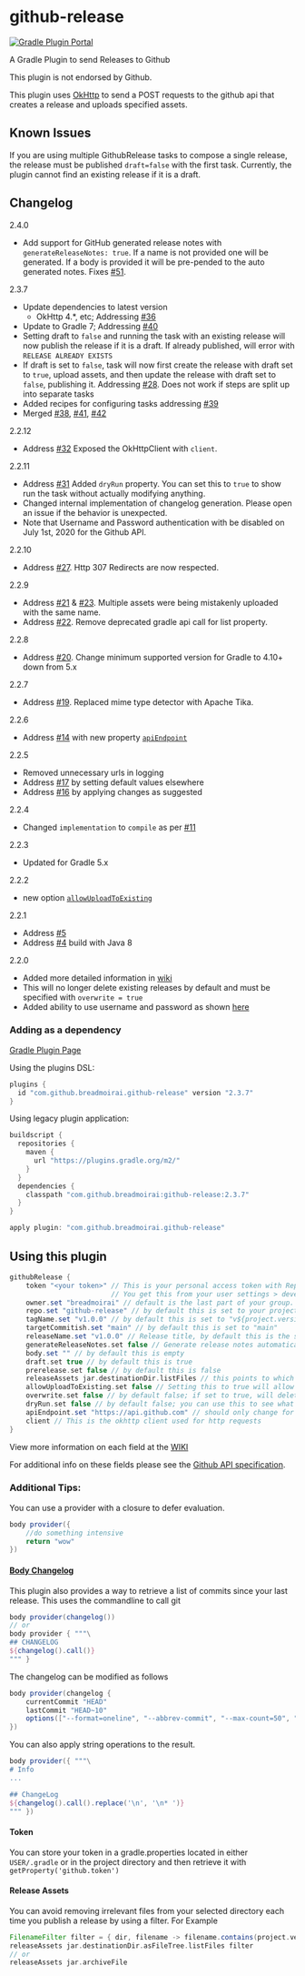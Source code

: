 # github-release
[![Gradle Plugin Portal](https://img.shields.io/badge/version-2.3.7-blue.svg)](https://plugins.gradle.org/plugin/com.github.breadmoirai.github-release/2.3.7)

[i51]: https://github.com/BreadMoirai/github-release-gradle-plugin/issues/51
[p42]: https://github.com/BreadMoirai/github-release-gradle-plugin/pull/42
[p41]: https://github.com/BreadMoirai/github-release-gradle-plugin/pull/41
[p38]: https://github.com/BreadMoirai/github-release-gradle-plugin/pull/38
[i40]: https://github.com/BreadMoirai/github-release-gradle-plugin/issues/40
[i39]: https://github.com/BreadMoirai/github-release-gradle-plugin/issues/39
[i37]: https://github.com/BreadMoirai/github-release-gradle-plugin/issues/37
[i36]: https://github.com/BreadMoirai/github-release-gradle-plugin/issues/36
[i32]: https://github.com/BreadMoirai/github-release-gradle-plugin/issues/32
[i31]: https://github.com/BreadMoirai/github-release-gradle-plugin/issues/31
[i28]: https://github.com/BreadMoirai/github-release-gradle-plugin/issues/28
[i27]: https://github.com/BreadMoirai/github-release-gradle-plugin/issues/27
[i23]: https://github.com/BreadMoirai/github-release-gradle-plugin/issues/23
[i22]: https://github.com/BreadMoirai/github-release-gradle-plugin/issues/22
[i21]: https://github.com/BreadMoirai/github-release-gradle-plugin/issues/21
[i20]: https://github.com/BreadMoirai/github-release-gradle-plugin/issues/20
[i19]: https://github.com/BreadMoirai/github-release-gradle-plugin/issues/19
[i17]: https://github.com/BreadMoirai/github-release-gradle-plugin/issues/17
[i16]: https://github.com/BreadMoirai/github-release-gradle-plugin/issues/16
[i14]: https://github.com/BreadMoirai/github-release-gradle-plugin/issues/14
[i11]: https://github.com/BreadMoirai/github-release-gradle-plugin/issues/11
[i5]: https://github.com/BreadMoirai/github-release-gradle-plugin/issues/5
[i4]: https://github.com/BreadMoirai/github-release-gradle-plugin/issues/4


A Gradle Plugin to send Releases to Github

This plugin is not endorsed by Github.

This plugin uses [OkHttp](http://square.github.io/okhttp/) to send a POST requests to the github api that creates a release and uploads specified assets.
## Known Issues
If you are using multiple GithubRelease tasks to compose a single release, the release must be published `draft=false` with the first task. Currently, the plugin cannot find an existing release if it is a draft.

## Changelog
2.4.0
- Add support for GitHub generated release notes with `generateReleaseNotes: true`. If a name is not provided one will be generated. If a body is provided it will be pre-pended to the auto generated notes. Fixes [#51](i51).

2.3.7
- Update dependencies to latest version
  - OkHttp 4.*, etc; Addressing [#36][i36]
- Update to Gradle 7; Addressing [#40][i40]
- Setting draft to `false` and running the task with an existing release will now publish the release if it is a draft. If already published, will error with `RELEASE ALREADY EXISTS`
- If draft is set to `false`, task will now first create the release with draft set to `true`, upload assets, and then update the release with draft set to `false`, publishing it. Addressing [#28][i28]. Does not work if steps are split up into separate tasks
- Added recipes for configuring tasks addressing [#39][i39]
- Merged [#38][p38], [#41][p41], [#42][p42]

2.2.12
- Address [#32][i32] Exposed the OkHttpClient with `client`.

2.2.11
- Address [#31][i31] Added `dryRun` property. You can set this to `true` to show run the task without actually modifying anything.
- Changed internal implementation of changelog generation. Please open an issue if the behavior is unexpected.
- Note that Username and Password authentication with be disabled on July 1st, 2020 for the Github API.
 
2.2.10
- Address [#27][i27]. Http 307 Redirects are now respected.

2.2.9
- Address [#21][i21] & [#23][i23]. Multiple assets were being mistakenly uploaded with the same name.
- Address [#22][i22]. Remove deprecated gradle api call for list property.
 
2.2.8
- Address [#20][i20]. Change minimum supported version for Gradle to 4.10+ down from 5.x

2.2.7
- Address [#19][i19]. Replaced mime type detector with Apache Tika.

2.2.6
- Address [#14][i14] with new property [`apiEndpoint`](https://github.com/BreadMoirai/github-release-gradle-plugin/wiki#apiEndpoint)

2.2.5
- Removed unnecessary urls in logging
- Address [#17][i17] by setting default values elsewhere
- Address [#16][i16] by applying changes as suggested 

2.2.4
- Changed `implementation` to `compile` as per [#11][i11]

2.2.3
- Updated for Gradle 5.x

2.2.2
- new option [`allowUploadToExisting`](https://github.com/BreadMoirai/github-release-gradle-plugin/wiki#allowUploadToExisting)

2.2.1
- Address [#5][i5]
- Address [#4][i4] build with Java 8 

2.2.0
- Added more detailed information in [wiki](https://github.com/BreadMoirai/github-release-gradle-plugin/wiki)
- This will no longer delete existing releases by default and must be specified with `overwrite = true`
- Added ability to use username and password as shown [here](https://github.com/BreadMoirai/github-release-gradle-plugin/wiki#authorization)

### Adding as a dependency

[Gradle Plugin Page](https://plugins.gradle.org/plugin/com.github.breadmoirai.github-release)


Using the plugins DSL:

```groovy
plugins {
  id "com.github.breadmoirai.github-release" version "2.3.7"
}
```
Using legacy plugin application:

```groovy
buildscript {
  repositories {
    maven {
      url "https://plugins.gradle.org/m2/"
    }
  }
  dependencies {
    classpath "com.github.breadmoirai:github-release:2.3.7"
  }
}

apply plugin: "com.github.breadmoirai.github-release"
```



## Using this plugin

```groovy
githubRelease {
    token "<your token>" // This is your personal access token with Repo permissions
                         // You get this from your user settings > developer settings > Personal Access Tokens
    owner.set "breadmoirai" // default is the last part of your group. Eg group: "com.github.breadmoirai" => owner: "breadmoirai"
    repo.set "github-release" // by default this is set to your project name
    tagName.set "v1.0.0" // by default this is set to "v${project.version}"
    targetCommitish.set "main" // by default this is set to "main"
    releaseName.set "v1.0.0" // Release title, by default this is the same as the tagName
    generateReleaseNotes.set false // Generate release notes automatically, if true and body is present, body will be pre-pended, if name is not given, one will be generated by the tag
    body.set "" // by default this is empty
    draft.set true // by default this is true
    prerelease.set false // by default this is false
    releaseAssets jar.destinationDir.listFiles // this points to which files you want to upload as assets with your release, by default this is empty
    allowUploadToExisting.set false // Setting this to true will allow this plugin to upload artifacts to a release if it found an existing one. If overwrite is set to true, this option is ignored.  
    overwrite.set false // by default false; if set to true, will delete an existing release with the same tag and name
    dryRun.set false // by default false; you can use this to see what actions would be taken without making a release
    apiEndpoint.set "https://api.github.com" // should only change for github enterprise users
    client // This is the okhttp client used for http requests
}
```
View more information on each field at the [WIKI](https://github.com/BreadMoirai/github-release-gradle-plugin/wiki)

For additional info on these fields please see the [Github API specification](https://developer.github.com/v3/repos/releases/#create-a-release).


### Additional Tips:

You can use a provider with a closure to defer evaluation.
```groovy
body provider({
    //do something intensive
    return "wow"
})
```
#### [Body Changelog](https://github.com/BreadMoirai/github-release-gradle-plugin/wiki#changelog)
This plugin also provides a way to retrieve a list of commits since your last release. This uses the commandline to call git 
```groovy
body provider(changelog())
// or
body provider { """\
## CHANGELOG
${changelog().call()}
""" }
```
The changelog can be modified as follows
```groovy
body provider(changelog {
    currentCommit "HEAD"
    lastCommit "HEAD~10"
    options(["--format=oneline", "--abbrev-commit", "--max-count=50", "graph"])
})
```
You can also apply string operations to the result.
```groovy
body provider({ """\
# Info
...

## ChangeLog
${changelog().call().replace('\n', '\n* ')}
""" })
```


#### Token
You can store your token in a gradle.properties located in either `USER/.gradle` or in the project directory and then retrieve it with `getProperty('github.token')`

#### Release Assets
You can avoid removing irrelevant files from your selected directory each time you publish a release by using a filter. 
For Example 
```groovy
FilenameFilter filter = { dir, filename -> filename.contains(project.version) }
releaseAssets jar.destinationDir.asFileTree.listFiles filter
// or
releaseAssets jar.archiveFile
```
